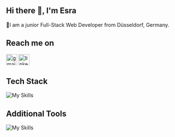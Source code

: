 ## Hi there 👋, I'm Esra
🌱I am a junior Full-Stack Web Developer from Düsseldorf, Germany.

 ## Reach me on 
[<img src='[https://cdn.jsdelivr.net/npm/simple-icons@3.0.1/icons/gmail.svg](https://www.freepik.com/icon/gmail_5968534#fromView=keyword&term=Gmail&page=1&position=0&uuid=f7db86c3-9231-4013-af05-7075a78df0f1)' alt='gmail' height='30'>](mailto:esrapinarkaya@gmail.com)
[<img src='https://cdn.jsdelivr.net/npm/simple-icons@3.0.1/icons/linkedin.svg' alt='linkedin' height='30'>](https://www.linkedin.com/in/www.linkedin.com/in/esra-pinar-berkus/)  

## Tech Stack
![My Skills](https://skillicons.dev/icons?i=js,html,css,react,bootstrap,tailwind,nodejs,express,postgresql,sqlite,mongodb)

## Additional Tools
![My Skills](https://skillicons.dev/icons?i=git,github,postman,figma)
